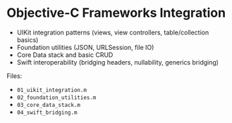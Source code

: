 # Objective-C Frameworks Integration

- UIKit integration patterns (views, view controllers, table/collection basics)
- Foundation utilities (JSON, URLSession, file IO)
- Core Data stack and basic CRUD
- Swift interoperability (bridging headers, nullability, generics bridging)

Files:
- `01_uikit_integration.m`
- `02_foundation_utilities.m`
- `03_core_data_stack.m`
- `04_swift_bridging.m`
